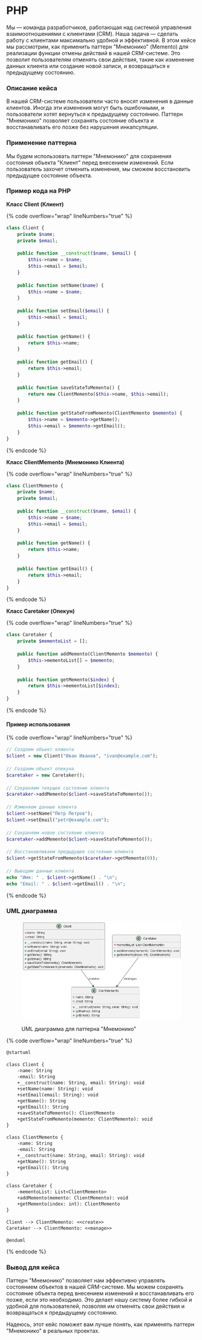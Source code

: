 # PHP

Мы — команда разработчиков, работающая над системой управления взаимоотношениями с клиентами (CRM). Наша задача — сделать работу с клиентами максимально удобной и эффективной. В этом кейсе мы рассмотрим, как применить паттерн "Мнемонико" (Memento) для реализации функции отмены действий в нашей CRM-системе. Это позволит пользователям отменять свои действия, такие как изменение данных клиента или создание новой записи, и возвращаться к предыдущему состоянию.

### Описание кейса

В нашей CRM-системе пользователи часто вносят изменения в данные клиентов. Иногда эти изменения могут быть ошибочными, и пользователи хотят вернуться к предыдущему состоянию. Паттерн "Мнемонико" позволяет сохранять состояние объекта и восстанавливать его позже без нарушения инкапсуляции.

### Применение паттерна

Мы будем использовать паттерн "Мнемонико" для сохранения состояния объекта "Клиент" перед внесением изменений. Если пользователь захочет отменить изменения, мы сможем восстановить предыдущее состояние объекта.

### Пример кода на PHP

**Класс Client (Клиент)**

{% code overflow="wrap" lineNumbers="true" %}
```php
class Client {
    private $name;
    private $email;

    public function __construct($name, $email) {
        $this->name = $name;
        $this->email = $email;
    }

    public function setName($name) {
        $this->name = $name;
    }

    public function setEmail($email) {
        $this->email = $email;
    }

    public function getName() {
        return $this->name;
    }

    public function getEmail() {
        return $this->email;
    }

    public function saveStateToMemento() {
        return new ClientMemento($this->name, $this->email);
    }

    public function getStateFromMemento(ClientMemento $memento) {
        $this->name = $memento->getName();
        $this->email = $memento->getEmail();
    }
}
```
{% endcode %}

**Класс ClientMemento (Мнемонико Клиента)**

{% code overflow="wrap" lineNumbers="true" %}
```php
class ClientMemento {
    private $name;
    private $email;

    public function __construct($name, $email) {
        $this->name = $name;
        $this->email = $email;
    }

    public function getName() {
        return $this->name;
    }

    public function getEmail() {
        return $this->email;
    }
}
```
{% endcode %}

**Класс Caretaker (Опекун)**

{% code overflow="wrap" lineNumbers="true" %}
```php
class Caretaker {
    private $mementoList = [];

    public function addMemento(ClientMemento $memento) {
        $this->mementoList[] = $memento;
    }

    public function getMemento($index) {
        return $this->mementoList[$index];
    }
}
```
{% endcode %}

#### Пример использования

{% code overflow="wrap" lineNumbers="true" %}
```php
// Создаем объект клиента
$client = new Client("Иван Иванов", "ivan@example.com");

// Создаем объект опекуна
$caretaker = new Caretaker();

// Сохраняем текущее состояние клиента
$caretaker->addMemento($client->saveStateToMemento());

// Изменяем данные клиента
$client->setName("Петр Петров");
$client->setEmail("petr@example.com");

// Сохраняем новое состояние клиента
$caretaker->addMemento($client->saveStateToMemento());

// Восстанавливаем предыдущее состояние клиента
$client->getStateFromMemento($caretaker->getMemento(0));

// Выводим данные клиента
echo "Имя: " . $client->getName() . "\n";
echo "Email: " . $client->getEmail() . "\n";
```
{% endcode %}

### UML диаграмма

<figure><img src="../../../../../.gitbook/assets/image (3).png" alt=""><figcaption><p>UML диаграмма для паттерна "Мнемонико"</p></figcaption></figure>

{% code overflow="wrap" lineNumbers="true" %}
```plantuml
@startuml

class Client {
    -name: String
    -email: String
    +__construct(name: String, email: String): void
    +setName(name: String): void
    +setEmail(email: String): void
    +getName(): String
    +getEmail(): String
    +saveStateToMemento(): ClientMemento
    +getStateFromMemento(memento: ClientMemento): void
}

class ClientMemento {
    -name: String
    -email: String
    +__construct(name: String, email: String): void
    +getName(): String
    +getEmail(): String
}

class Caretaker {
    -mementoList: List<ClientMemento>
    +addMemento(memento: ClientMemento): void
    +getMemento(index: int): ClientMemento
}

Client --> ClientMemento: <<create>>
Caretaker --> ClientMemento: <<manage>>

@enduml
```
{% endcode %}

### Вывод для кейса

Паттерн "Мнемонико" позволяет нам эффективно управлять состоянием объектов в нашей CRM-системе. Мы можем сохранять состояние объекта перед внесением изменений и восстанавливать его позже, если это необходимо. Это делает нашу систему более гибкой и удобной для пользователей, позволяя им отменять свои действия и возвращаться к предыдущему состоянию.

Надеюсь, этот кейс поможет вам лучше понять, как применять паттерн "Мнемонико" в реальных проектах.
